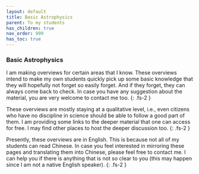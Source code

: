 ```yaml
---
layout: default
title: Basic Astrophysics
parent: To my students
has_children: true
nav_order: 999
has_toc: true
---
```



### Basic Astrophysics

I am making overviews for certain areas that I know. These overviews intend to make my own students quickly pick up some basic knowledge that they will hopefully not forget so easily forget. And if they forget, they can always come back to check. In case you have any suggestion about the material, you are very welcome to contact me too.
{: .fs-2 }

These overviews are mostly staying at a qualitative level, i.e., even citizens who have no discipline in science should be able to follow a good part of them.
I am providing some links to the deeper material that one can access for free.
I may find other places to host the deeper discussion too.
{: .fs-2 }

Presently, these overviews are in English. This is because not all of my students can read Chinese. In case you feel interested in mirroring these pages and translating them into Chinese, please feel free to contact me. I can help you if there is anything that is not so clear to you (this may happen since I am not a native English speaker).
{: .fs-2 }

